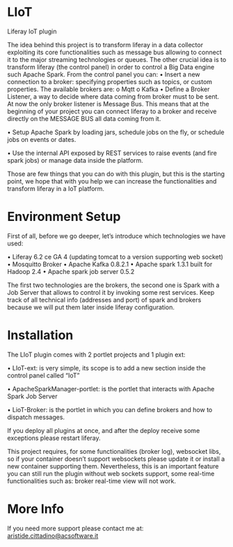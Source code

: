 # LIoT
Liferay IoT plugin

The idea behind this project is to transform liferay in a data collector exploiting its core functionalities such as message bus allowing to connect it to the major streaming technologies or queues.
The other crucial idea is to transform liferay (the control panel) in order to control a Big Data engine such Apache Spark.
From the control panel you can:
•	Insert a new connection to a broker: specifying properties such as topics, or custom properties. The available brokers are:
  o	Mqtt
  o	Kafka
•	Define a Broker Listener, a way to decide where data coming from broker must to be sent. At now the only broker listener is Message Bus. This means that at the beginning of your project you can connect liferay to a broker and receive directly on the MESSAGE BUS all data coming from it.

•	Setup Apache Spark by loading jars, schedule jobs on the fly, or schedule jobs on events or dates.

•	Use the internal API exposed by REST services to raise events (and fire spark jobs) or manage data inside the platform.

Those are few things that you can do with this plugin, but this is the starting point, we hope that with you help we can increase the functionalities and transform liferay in a IoT platform.

# Environment Setup

First of all, before we go deeper, let’s introduce which technologies we have used:

•	Liferay 6.2 ce GA 4 (updating tomcat to a version supporting web socket)
•	Mosquitto Broker
•	Apache Kafka 0.8.2.1
•	Apache spark 1.3.1 built for Hadoop 2.4
•	Apache spark job server 0.5.2

The first two technologies are the brokers, the second one is Spark with a Job Server that allows to control it by invoking some rest services.
Keep track of all technical info (addresses and port) of spark and brokers because we will put them later inside liferay configuration.

# Installation

The LIoT plugin comes with 2 portlet projects and 1 plugin ext:

•	LIoT-ext: is very simple, its scope is to add a new section inside the control panel called “IoT”

•	ApacheSparkManager-portlet: is the portlet that interacts with Apache Spark Job Server

•	LioT-Broker: is the portlet in which you can define brokers and how to dispatch messages.

If you deploy all plugins at once, and after the deploy receive some exceptions please restart liferay.

This project requires, for some functionalities (broker log), websocket libs, so if your container doesn’t support websockets please update it or install a new container supporting them. Nevertheless, this is an important feature you can still run the plugin without web sockets support, some real-time functionalities such as: broker real-time view will not work.

# More Info

If you need more support please contact me at: aristide.cittadino@acsoftware.it


